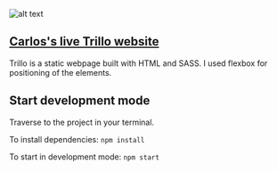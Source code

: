 ![alt text](https://i.imgur.com/8PjNT4x.png "Carlos's Trillo ")

## [Carlos's live Trillo website](http://trillo-carmar.surge.sh/ "Carlos Trillo website")

Trillo is a static webpage built with HTML and SASS. I used flexbox for positioning of the elements.

## Start development mode
Traverse to the project in your terminal.

To install dependencies: `npm install`

To start in development mode: `npm start`

<!-- Open [http://localhost:3000](http://localhost:3000) to view it in the browser. -->
